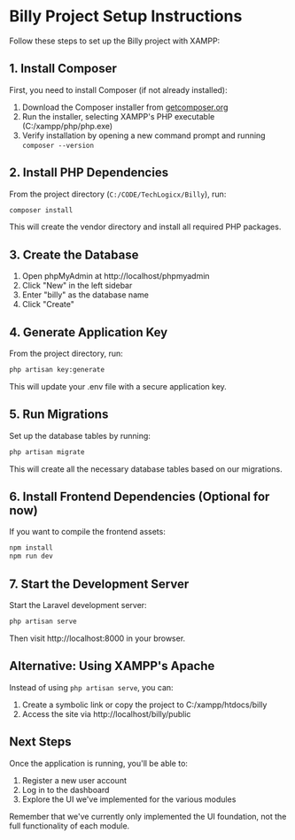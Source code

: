 # Billy Project Setup Instructions

Follow these steps to set up the Billy project with XAMPP:

## 1. Install Composer

First, you need to install Composer (if not already installed):

1. Download the Composer installer from [getcomposer.org](https://getcomposer.org/download/)
2. Run the installer, selecting XAMPP's PHP executable (C:/xampp/php/php.exe)
3. Verify installation by opening a new command prompt and running `composer --version`

## 2. Install PHP Dependencies

From the project directory (`C:/CODE/TechLogicx/Billy`), run:

```bash
composer install
```

This will create the vendor directory and install all required PHP packages.

## 3. Create the Database

1. Open phpMyAdmin at http://localhost/phpmyadmin
2. Click "New" in the left sidebar
3. Enter "billy" as the database name
4. Click "Create"

## 4. Generate Application Key

From the project directory, run:

```bash
php artisan key:generate
```

This will update your .env file with a secure application key.

## 5. Run Migrations

Set up the database tables by running:

```bash
php artisan migrate
```

This will create all the necessary database tables based on our migrations.

## 6. Install Frontend Dependencies (Optional for now)

If you want to compile the frontend assets:

```bash
npm install
npm run dev
```

## 7. Start the Development Server

Start the Laravel development server:

```bash
php artisan serve
```

Then visit http://localhost:8000 in your browser.

## Alternative: Using XAMPP's Apache

Instead of using `php artisan serve`, you can:

1. Create a symbolic link or copy the project to C:/xampp/htdocs/billy
2. Access the site via http://localhost/billy/public

## Next Steps

Once the application is running, you'll be able to:

1. Register a new user account
2. Log in to the dashboard
3. Explore the UI we've implemented for the various modules

Remember that we've currently only implemented the UI foundation, not the full functionality of each module.
